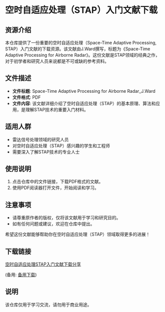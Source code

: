 # 空时自适应处理（STAP）入门文献下载

## 资源介绍

本仓库提供了一份重要的空时自适应处理（Space-Time Adaptive Processing, STAP）入门文献的下载资源。该文献由J.Ward撰写，标题为《Space-Time Adaptive Processing for Airborne Radar》。这份文献是STAP领域的经典之作，对于初学者和研究人员来说都是不可或缺的参考资料。

## 文件描述

- **文件标题**: Space-Time Adaptive Processing for Airborne Radar_J.Ward
- **文件格式**: PDF
- **文件内容**: 该文献详细介绍了空时自适应处理（STAP）的基本原理、算法和应用，是理解STAP技术的重要入门材料。

## 适用人群

- 雷达信号处理领域的研究人员
- 对空时自适应处理（STAP）感兴趣的学生和工程师
- 需要深入了解STAP技术的专业人士

## 使用说明

1. 点击仓库中的文件链接，下载PDF格式的文献。
2. 使用PDF阅读器打开文件，开始阅读和学习。

## 注意事项

- 请尊重原作者的版权，仅将该文献用于学习和研究目的。
- 如有任何问题或建议，欢迎在仓库中提出。

希望这份文献能够帮助你在空时自适应处理（STAP）领域取得更多的进展！

## 下载链接
[空时自适应处理STAP入门文献下载分享](https://pan.quark.cn/s/9056fab16a9f) 

(备用: [备用下载](https://pan.baidu.com/s/1Tia0KN45Tk5q4ueN9x9Lhw?pwd=1234))

## 说明

该仓库仅用于学习交流，请勿用于商业用途。
